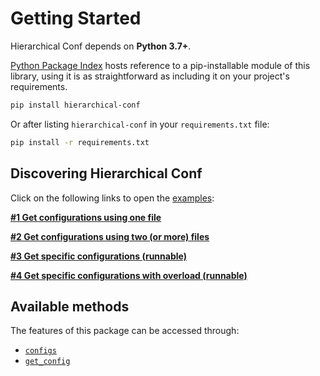 # Getting Started

Hierarchical Conf depends on **Python 3.7+**.

[Python Package Index](https://pypi.org/project/hierarchical-conf/) hosts reference to a pip-installable module of this library, using it is as straightforward as including it on your project's requirements.

```bash
pip install hierarchical-conf
```

Or after listing `hierarchical-conf` in your `requirements.txt` file:

```bash
pip install -r requirements.txt
```

## Discovering Hierarchical Conf

Click on the following links to open the [examples](https://github.com/quintoandar/hierarchical-conf/tree/main/examples):

**[#1 Get configurations using one file](https://github.com/quintoandar/hive-metastore-client/blob/main/examples/get_conf_with_one_file.py)**

**[#2 Get configurations using two (or more) files](https://github.com/quintoandar/hive-metastore-client/blob/main/examples/get_conf_with_two_files.py)**

**[#3 Get specific configurations (runnable)](https://github.com/quintoandar/hive-metastore-client/blob/main/examples/get_specific_confs_runnable.py)**

**[#4 Get specific configurations with overload (runnable)](https://github.com/quintoandar/hive-metastore-client/blob/main/examples/get_specific_confs_with_precendence_runnable.py)**


## Available methods

The features of this package can be accessed through:

- [`configs`](https://hierarchical-conf.readthedocs.io/en/latest/hierarchical_conf.html#hierarchical_conf.hierarchical_conf.HierarchicalConf.configs)
- [`get_config`](https://hierarchical-conf.readthedocs.io/en/latest/hierarchical_conf.html#hierarchical_conf.hierarchical_conf.HierarchicalConf.get_config)
